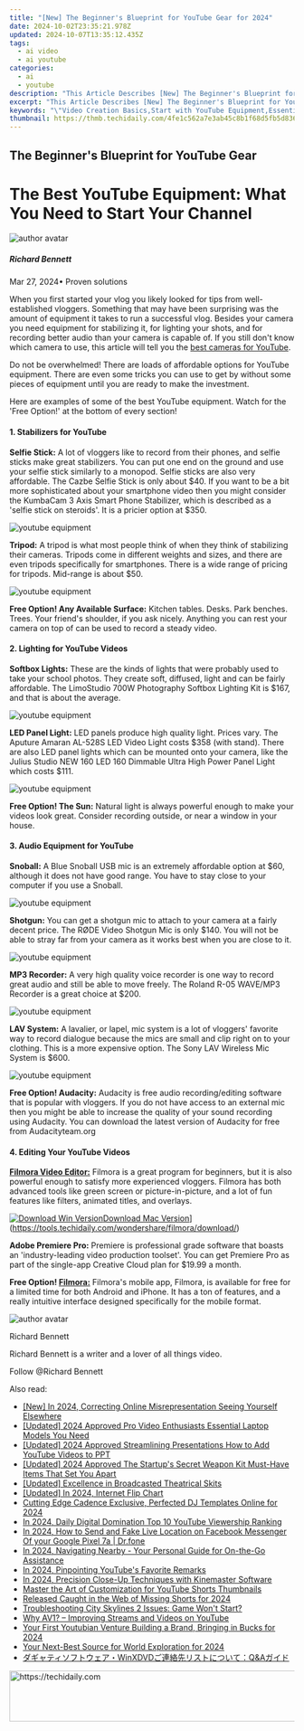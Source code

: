 ```yaml
---
title: "[New] The Beginner's Blueprint for YouTube Gear for 2024"
date: 2024-10-02T23:35:21.978Z
updated: 2024-10-07T13:35:12.435Z
tags:
  - ai video
  - ai youtube
categories:
  - ai
  - youtube
description: "This Article Describes [New] The Beginner's Blueprint for YouTube Gear for 2024"
excerpt: "This Article Describes [New] The Beginner's Blueprint for YouTube Gear for 2024"
keywords: "\"Video Creation Basics,Start with YouTube Equipment,Essential Gear Guide,Entry-Level Streaming Tools,Beginner Audio Setup,Basic Tech for Filming,First Steps in Production\""
thumbnail: https://thmb.techidaily.com/4fe1c562a7e3ab45c8b1f68d5fb5d836545aa73283e591a5a7261febdc4cbc2c.jpg
---
```


## The Beginner's Blueprint for YouTube Gear

# The Best YouTube Equipment: What You Need to Start Your Channel

![author avatar](https://images.wondershare.com/filmora/article-images/richard-bennett.jpg)

##### Richard Bennett

 Mar 27, 2024• Proven solutions

When you first started your vlog you likely looked for tips from well-established vloggers. Something that may have been surprising was the amount of equipment it takes to run a successful vlog. Besides your camera you need equipment for stabilizing it, for lighting your shots, and for recording better audio than your camera is capable of. If you still don't know which camera to use, this article will tell you the [best cameras for YouTube](https://tools.techidaily.com/wondershare/filmora/download/).

Do not be overwhelmed! There are loads of affordable options for YouTube equipment. There are even some tricks you can use to get by without some pieces of equipment until you are ready to make the investment.

Here are examples of some of the best YouTube equipment. Watch for the 'Free Option!' at the bottom of every section!

#### 1\. Stabilizers for YouTube

**Selfie Stick:** A lot of vloggers like to record from their phones, and selfie sticks make great stabilizers. You can put one end on the ground and use your selfie stick similarly to a monopod. Selfie sticks are also very affordable. The Cazbe Selfie Stick is only about $40\. If you want to be a bit more sophisticated about your smartphone video then you might consider the KumbaCam 3 Axis Smart Phone Stabilizer, which is described as a 'selfie stick on steroids'. It is a pricier option at $350.

![youtube equipment](https://images.wondershare.com/filmora/article-images/youtube-equipment01.jpg)

**Tripod:** A tripod is what most people think of when they think of stabilizing their cameras. Tripods come in different weights and sizes, and there are even tripods specifically for smartphones. There is a wide range of pricing for tripods. Mid-range is about $50.

![youtube equipment](https://images.wondershare.com/filmora/article-images/youtube-equipment02.JPG)

**Free Option! Any Available Surface:** Kitchen tables. Desks. Park benches. Trees. Your friend's shoulder, if you ask nicely. Anything you can rest your camera on top of can be used to record a steady video.

#### 2\. Lighting for YouTube Videos

**Softbox Lights:** These are the kinds of lights that were probably used to take your school photos. They create soft, diffused, light and can be fairly affordable. The LimoStudio 700W Photography Softbox Lighting Kit is $167, and that is about the average.

![youtube equipment](https://images.wondershare.com/filmora/article-images/youtube-equipment03.jpg)

**LED Panel Light:** LED panels produce high quality light. Prices vary. The Aputure Amaran AL-528S LED Video Light costs $358 (with stand). There are also LED panel lights which can be mounted onto your camera, like the Julius Studio NEW 160 LED 160 Dimmable Ultra High Power Panel Light which costs $111.

![youtube equipment](https://images.wondershare.com/filmora/article-images/youtube-equipment04.jpg)

**Free Option! The Sun:** Natural light is always powerful enough to make your videos look great. Consider recording outside, or near a window in your house.

#### 3\. Audio Equipment for YouTube

**Snoball:** A Blue Snoball USB mic is an extremely affordable option at $60, although it does not have good range. You have to stay close to your computer if you use a Snoball.

![youtube equipment](https://images.wondershare.com/filmora/article-images/youtube-equipment05.JPG)

**Shotgun:** You can get a shotgun mic to attach to your camera at a fairly decent price. The RØDE Video Shotgun Mic is only $140\. You will not be able to stray far from your camera as it works best when you are close to it.

![youtube equipment](https://images.wondershare.com/filmora/article-images/youtube-equipment06.JPG)

**MP3 Recorder:** A very high quality voice recorder is one way to record great audio and still be able to move freely. The Roland R-05 WAVE/MP3 Recorder is a great choice at $200.

![youtube equipment](https://images.wondershare.com/filmora/article-images/youtube-equipment07.jpg)

 **LAV System:** A lavalier, or lapel, mic system is a lot of vloggers' favorite way to record dialogue because the mics are small and clip right on to your clothing. This is a more expensive option. The Sony LAV Wireless Mic System is $600.

![youtube equipment](https://images.wondershare.com/filmora/article-images/youtube-equipment08.JPG)

 **Free Option! Audacity:**  Audacity is free audio recording/editing software that is popular with vloggers. If you do not have access to an external mic then you might be able to increase the quality of your sound recording using Audacity. You can download the latest version of Audacity for free from Audacityteam.org

#### 4\. Editing Your YouTube Videos

**[Filmora Video Editor:](https://tools.techidaily.com/wondershare/filmora/download/)** Filmora is a great program for beginners, but it is also powerful enough to satisfy more experienced vloggers. Filmora has both advanced tools like green screen or picture-in-picture, and a lot of fun features like filters, animated titles, and overlays.

[![Download Win Version](https://images.wondershare.com/filmora/guide/download-btn-win.jpg)](https://tools.techidaily.com/wondershare/filmora/download/)[Download Mac Version](https://images.wondershare.com/filmora/guide/download-btn-mac.jpg)](https://tools.techidaily.com/wondershare/filmora/download/)

**Adobe Premiere Pro:** Premiere is professional grade software that boasts an 'industry-leading video production toolset'. You can get Premiere Pro as part of the single-app Creative Cloud plan for $19.99 a month.

**Free Option! [Filmora:](https://tools.techidaily.com/wondershare/filmora/download/)** Filmora's mobile app, Filmora, is available for free for a limited time for both Android and iPhone. It has a ton of features, and a really intuitive interface designed specifically for the mobile format.

![author avatar](https://images.wondershare.com/filmora/article-images/richard-bennett.jpg)

Richard Bennett

Richard Bennett is a writer and a lover of all things video.

Follow @Richard Bennett

<ins class="adsbygoogle"
     style="display:block"
     data-ad-format="autorelaxed"
     data-ad-client="ca-pub-7571918770474297"
     data-ad-slot="1223367746"></ins>

<ins class="adsbygoogle"
     style="display:block"
     data-ad-client="ca-pub-7571918770474297"
     data-ad-slot="8358498916"
     data-ad-format="auto"
     data-full-width-responsive="true"></ins>

<span class="atpl-alsoreadstyle">Also read:</span>
<div><ul>
<li><a href="https://facebook-video-content.techidaily.com/new-in-2024-correcting-online-misrepresentation-seeing-yourself-elsewhere/"><u>[New] In 2024, Correcting Online Misrepresentation Seeing Yourself Elsewhere</u></a></li>
<li><a href="https://youtube-webster.techidaily.com/ed-2024-approved-pro-video-enthusiasts-essential-laptop-models-you-need/"><u>[Updated] 2024 Approved Pro Video Enthusiasts Essential Laptop Models You Need</u></a></li>
<li><a href="https://youtube-webster.techidaily.com/ed-2024-approved-streamlining-presentations-how-to-add-youtube-videos-to-ppt/"><u>[Updated] 2024 Approved Streamlining Presentations How to Add YouTube Videos to PPT</u></a></li>
<li><a href="https://facebook-video-files.techidaily.com/updated-2024-approved-the-startups-secret-weapon-kit-must-have-items-that-set-you-apart/"><u>[Updated] 2024 Approved The Startup's Secret Weapon Kit Must-Have Items That Set You Apart</u></a></li>
<li><a href="https://fox-blue.techidaily.com/updated-excellence-in-broadcasted-theatrical-skits/"><u>[Updated] Excellence in Broadcasted Theatrical Skits</u></a></li>
<li><a href="https://twitter-videos.techidaily.com/updated-in-2024-internet-flip-chart/"><u>[Updated] In 2024, Internet Flip Chart</u></a></li>
<li><a href="https://youtube-webster.techidaily.com/ng-edge-cadence-exclusive-perfected-dj-templates-online-for-2024/"><u>Cutting Edge Cadence Exclusive, Perfected DJ Templates Online for 2024</u></a></li>
<li><a href="https://youtube-webster.techidaily.com/24-daily-digital-domination-top-10-youtube-viewership-ranking/"><u>In 2024, Daily Digital Domination Top 10 YouTube Viewership Ranking</u></a></li>
<li><a href="https://location-social.techidaily.com/in-2024-how-to-send-and-fake-live-location-on-facebook-messenger-of-your-google-pixel-7a-drfone-by-drfone-virtual-android/"><u>In 2024, How to Send and Fake Live Location on Facebook Messenger Of your Google Pixel 7a | Dr.fone</u></a></li>
<li><a href="https://extra-guidance.techidaily.com/in-2024-navigating-nearby-your-personal-guide-for-on-the-go-assistance/"><u>In 2024, Navigating Nearby - Your Personal Guide for On-the-Go Assistance</u></a></li>
<li><a href="https://youtube-webster.techidaily.com/24-pinpointing-youtubes-favorite-remarks/"><u>In 2024, Pinpointing YouTube's Favorite Remarks</u></a></li>
<li><a href="https://extra-guidance.techidaily.com/in-2024-precision-close-up-techniques-with-kinemaster-software/"><u>In 2024, Precision Close-Up Techniques with Kinemaster Software</u></a></li>
<li><a href="https://youtube-clips.techidaily.com/master-the-art-of-customization-for-youtube-shorts-thumbnails/"><u>Master the Art of Customization for YouTube Shorts Thumbnails</u></a></li>
<li><a href="https://youtube-webster.techidaily.com/sed-caught-in-the-web-of-missing-shorts-for-2024/"><u>Released Caught in the Web of Missing Shorts for 2024</u></a></li>
<li><a href="https://win-able.techidaily.com/troubleshooting-city-skylines-2-issues-game-wont-start/"><u>Troubleshooting City Skylines 2 Issues: Game Won't Start?</u></a></li>
<li><a href="https://youtube-webster.techidaily.com/v1-improving-streams-and-videos-on-youtube/"><u>Why AV1? – Improving Streams and Videos on YouTube</u></a></li>
<li><a href="https://youtube-webster.techidaily.com/first-youtubian-venture-building-a-brand-bringing-in-bucks-for-2024/"><u>Your First Youtubian Venture Building a Brand, Bringing in Bucks for 2024</u></a></li>
<li><a href="https://youtube-webster.techidaily.com/next-best-source-for-world-exploration-for-2024/"><u>Your Next-Best Source for World Exploration for 2024</u></a></li>
<li><a href="https://some-approaches.techidaily.com/winxdvdqanda/"><u>ダギャティソフトウェア・WinXDVDご連絡先リストについて：Q&Aガイド</u></a></li>
</ul></div>

<!-- affiliate ads begin -->
<a href="https://appsumo.8odi.net/c/5597632/2123727/7443" target="_top" id="2123727">
  <img src="//a.impactradius-go.com/display-ad/7443-2123727" border="0" alt="https://techidaily.com" width="728" height="90"/>
</a>
<img height="0" width="0" src="https://appsumo.8odi.net/i/5597632/2123727/7443" style="position:absolute;visibility:hidden;" border="0" />
<!-- affiliate ads end -->

